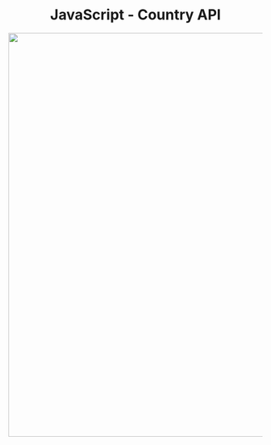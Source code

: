 <h1 align="center">
   JavaScript - Country API
</h1>

<p align="center">
  <img src="https://github.com/ozkannbuyuk/js-exercises/assets/111967202/6797ee74-3ebd-466b-946c-31e9a2bcc283" width="800" />
</p>
